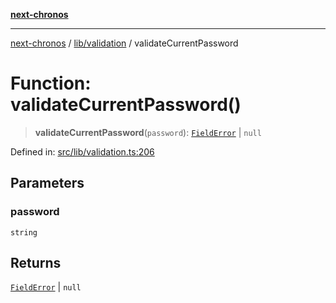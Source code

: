 [**next-chronos**](../../../README.md)

***

[next-chronos](../../../README.md) / [lib/validation](../README.md) / validateCurrentPassword

# Function: validateCurrentPassword()

> **validateCurrentPassword**(`password`): [`FieldError`](../type-aliases/FieldError.md) \| `null`

Defined in: [src/lib/validation.ts:206](https://github.com/Bababum95/next-chronos/blob/41860730c8dd12c16699269e1eee86402c8d1a9f/src/lib/validation.ts#L206)

## Parameters

### password

`string`

## Returns

[`FieldError`](../type-aliases/FieldError.md) \| `null`
